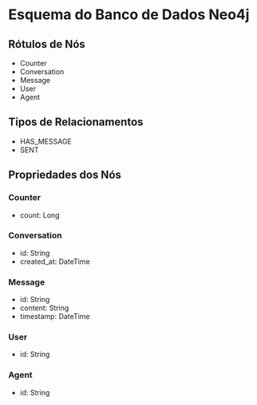 # Esquema do Banco de Dados Neo4j

## Rótulos de Nós

- Counter
- Conversation
- Message
- User
- Agent

## Tipos de Relacionamentos

- HAS_MESSAGE
- SENT

## Propriedades dos Nós

### Counter

- count: Long

### Conversation

- id: String
- created_at: DateTime

### Message

- id: String
- content: String
- timestamp: DateTime

### User

- id: String

### Agent

- id: String

